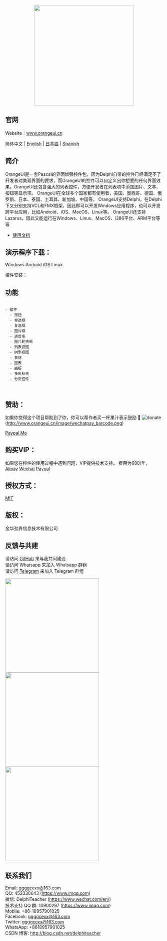 <p align="center">
  <img width="320" src="https://www.orangeui.cn/orangeui.png">
</p>


## 官网
Website：www.orangeui.cn

简体中文 | [English](./README.md) | [日本語](./README.ja.md) | [Spanish](./README.es.md)



## 简介

OrangeUI是一套Pascal的界面增强控件包，因为Delphi自带的控件已经满足不了开发者对美观界面的要求，而OrangeUI的控件可以自定义出你想要的任何界面效果。OrangeUI还包含强大的列表控件，方便开发者在列表项中添加图片、文本、按钮等显示项。
OrangeUI在全球多个国家都有使用者，美国、墨西哥、德国、俄罗斯、日本、泰国、土耳其、新加坡、中国等。
OrangeUI支持Delphi，在Delphi下又分别支持VCL和FMX框架，因此即可以开发Windows应用程序，也可以开发跨平台应用，比如Android、iOS、MacOS、Linux等。
OrangeUI还支持Lazarus，因此又能运行在Windows、Linux、MacOS、i386平台、ARM平台等等


- [使用文档](https://www.orangeui.cn/components/install)


## 演示程序下载：
Windows
Android
iOS
Linux


控件安装：



## 功能

```

- 組件
  - 按钮
  - 单选框
  - 复选框
  - 图片框
  - 进度条
  - 图片轮换框
  - 列表视图
  - 树型视图
  - 表格
  - 图表
  - 画板
  - 多彩标签
  - 分页控件



```


## 赞助：

如果你觉得这个项目帮助到了你，你可以帮作者买一杯果汁表示鼓励 :tropical_drink:
![donate](http://www.orangeui.cn/image/alipay_barcode.jpg)(http://www.orangeui.cn/image/wechatpay_barcode.png)

[Paypal Me](https://www.paypal.me/DelphiTeacher)


## 购买VIP：
如果您在控件的使用过程中遇到问题，VIP提供技术支持。
费用为688/年。
[Alipay](http://www.orangeui.cn/image/alipay_barcode.jpg)
[Wechat](http://www.orangeui.cn/image/wechatpay_barcode.png)
[Paypal](https://www.paypal.me/DelphiTeacher)


## 授权方式：
[MIT](https://github.com/DelphiTeacher/OrangeUI4Lazarus/blob/master/LICENSE)


## 版权：
金华劲界信息技术有限公司



## 反馈与共建

请访问 [GitHub](https://github.com/DelphiTeacher/OrangeUI4Lazarus) 来与我共同建设  
请访问 [Whatsapp](https://chat.whatsapp.com/HnsO8lr9nHGHMAZCUiJZtR) 来加入 Whatsapp 群组  
请访问 [Telegram](https://t.me/+ucRAUnwMlnxiZWU1) 来加入 Telegram 群组

<div>
  <img data-type="orangeui_qqgroup" src="http://www.orangeui.cn/image/orangeui_qqgroup_qrcode.jpg" width="300" />
  <img data-type="delphi_mp" src="http://www.orangeui.cn/image/delphi_mp_qrcode.jpg" width="300" />
  <img data-type="my_wechat" src="http://www.orangeui.cn/image/my_wechat_qrcode.jpg" width="300" />
</div>



## 联系我们

Email: ggggcexx@163.com  
QQ: 452330643 (https://www.imqq.com)  
微信: DelphiTeacher (https://www.wechat.com/en/)  
技术支持 QQ 群: 10900297 (https://www.imqq.com)  
Mobile: +86-18957901025  
Facebook: ggggcexx@163.com  
Twitter: ggggcexx@163.com  
WhatsApp: +8618957901025  
CSDN 博客: http://blog.csdn.net/delphiteacher


